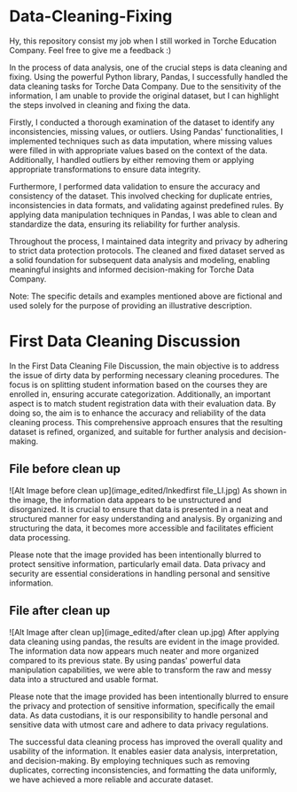 # Data-Cleaning-Fixing
Hy, this repository consist my job when I still worked in Torche Education Company. Feel free to give me a feedback :)

In the process of data analysis, one of the crucial steps is data cleaning and fixing. Using the powerful Python library, Pandas, I successfully handled the data cleaning tasks for Torche Data Company. Due to the sensitivity of the information, I am unable to provide the original dataset, but I can highlight the steps involved in cleaning and fixing the data.

Firstly, I conducted a thorough examination of the dataset to identify any inconsistencies, missing values, or outliers. Using Pandas' functionalities, I implemented techniques such as data imputation, where missing values were filled in with appropriate values based on the context of the data. Additionally, I handled outliers by either removing them or applying appropriate transformations to ensure data integrity.

Furthermore, I performed data validation to ensure the accuracy and consistency of the dataset. This involved checking for duplicate entries, inconsistencies in data formats, and validating against predefined rules. By applying data manipulation techniques in Pandas, I was able to clean and standardize the data, ensuring its reliability for further analysis.

Throughout the process, I maintained data integrity and privacy by adhering to strict data protection protocols. The cleaned and fixed dataset served as a solid foundation for subsequent data analysis and modeling, enabling meaningful insights and informed decision-making for Torche Data Company.

Note: The specific details and examples mentioned above are fictional and used solely for the purpose of providing an illustrative description.

# First Data Cleaning Discussion

In the First Data Cleaning File Discussion, the main objective is to address the issue of dirty data by performing necessary cleaning procedures. The focus is on splitting student information based on the courses they are enrolled in, ensuring accurate categorization. Additionally, an important aspect is to match student registration data with their evaluation data. By doing so, the aim is to enhance the accuracy and reliability of the data cleaning process. This comprehensive approach ensures that the resulting dataset is refined, organized, and suitable for further analysis and decision-making.

## File before clean up
![Alt Image before clean up](image_edited/Inkedfirst file_LI.jpg)
As shown in the image, the information data appears to be unstructured and disorganized. It is crucial to ensure that data is presented in a neat and structured manner for easy understanding and analysis. By organizing and structuring the data, it becomes more accessible and facilitates efficient data processing.

Please note that the image provided has been intentionally blurred to protect sensitive information, particularly email data. Data privacy and security are essential considerations in handling personal and sensitive information.

## File after clean up
![Alt Image after clean up](image_edited/after clean up.jpg)
After applying data cleaning using pandas, the results are evident in the image provided. The information data now appears much neater and more organized compared to its previous state. By using pandas' powerful data manipulation capabilities, we were able to transform the raw and messy data into a structured and usable format.

Please note that the image provided has been intentionally blurred to ensure the privacy and protection of sensitive information, specifically the email data. As data custodians, it is our responsibility to handle personal and sensitive data with utmost care and adhere to data privacy regulations.

The successful data cleaning process has improved the overall quality and usability of the information. It enables easier data analysis, interpretation, and decision-making. By employing techniques such as removing duplicates, correcting inconsistencies, and formatting the data uniformly, we have achieved a more reliable and accurate dataset.
